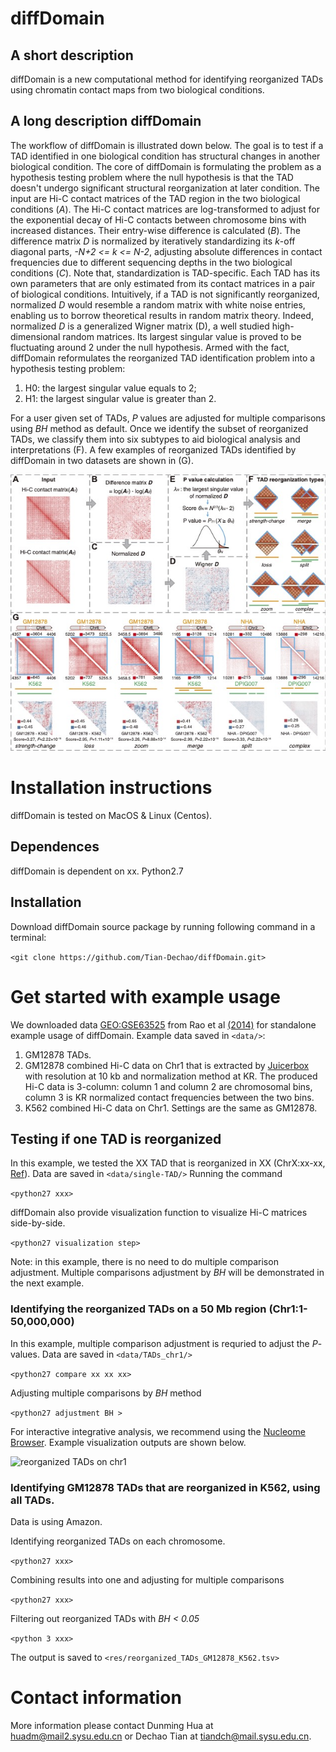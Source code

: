 # diffDomain
## A short description
diffDomain is a new computational method for identifying reorganized TADs using chromatin contact maps from two biological conditions. 

## A long description diffDomain 
The workflow of diffDomain is illustrated down below.
The goal is to test if a TAD identified in one biological condition has structural changes in another biological condition.
The core of diffDomain is formulating the problem as a hypothesis testing problem where the null hypothesis is that the TAD doesn't undergo significant structural reorganization at later condition.
The input are Hi-C contact matrices of the TAD region in the two biological conditions (*A*).
The Hi-C contact matrices are  log-transformed to adjust for the exponential decay of Hi-C contacts between chromosome bins with increased distances. 
Their entry-wise difference is calculated (*B*).
The difference matrix *D* is normalized by iteratively standardizing its *k*-off diagonal parts, *-N+2 <= k <= N-2*, adjusting absolute differences in contact frequencies due to different sequencing depths in the two biological conditions (*C*).
Note that, standardization is TAD-specific. Each TAD has its own parameters that are only estimated from its contact matrices in a pair of biological conditions.
Intuitively, if a TAD is not significantly reorganized, normalized *D* would resemble a random matrix with white noise entries, enabling us to borrow theoretical results in random matrix theory.
Indeed, normalized *D* is a generalized Wigner matrix (D), a well studied high-dimensional random matrices.
Its largest singular value is proved to be fluctuating around 2 under the null hypothesis.
Armed with the fact, diffDomain reformulates the reorganized TAD identification problem into a hypothesis testing problem:
1. H0: the largest singular value equals to 2;
2. H1: the largest singular value is greater than  2.

For a user given set of TADs, *P* values are adjusted for multiple comparisons using *BH* method as default.
Once we identify the subset of reorganized TADs, we classify them into six subtypes to aid biological analysis and interpretations (F).
A few examples of reorganized TADs identified by diffDomain in two datasets are shown in (G).


![workflow](/figures/workflow.jpg)

# Installation instructions
diffDomain is tested on MacOS & Linux (Centos). 
## Dependences
diffDomain is dependent on xx. 
Python2.7

## Installation
Download diffDomain source package by running following command in a terminal:

`<git clone https://github.com/Tian-Dechao/diffDomain.git>`  

# Get started with example usage
We downloaded data [GEO:GSE63525](https://www.ncbi.nlm.nih.gov/geo/query/acc.cgi?acc=GSE63525) from Rao et al [(2014)](https://www.sciencedirect.com/science/article/pii/S0092867414014974) for standalone example usage of diffDomain.
Example data saved in `<data/>`:
1. GM12878 TADs. 
2. GM12878 combined Hi-C data on Chr1 that is extracted by [Juicerbox](https://github.com/aidenlab/Juicebox) with resolution at 10 kb and normalization method at KR. The produced Hi-C data is 3-column: column 1 and column 2 are chromosomal bins, column 3 is KR normalized contact frequencies between the two bins.
3. K562 combined Hi-C data on Chr1. Settings are the same as GM12878.

## Testing if one TAD is reorganized
In this example, we tested the XX TAD that is reorganized in XX (ChrX:xx-xx, [Ref](xxx)). 
Data are saved in `<data/single-TAD/>`
Running the command 

`<python27 xxx>`

diffDomain also provide visualization function to visualize Hi-C matrices side-by-side.

`<python27 visualization step>`

Note: in this example, there is no need to do multiple comparison adjustment. 
Multiple comparisons adjustment by *BH* will be demonstrated in the next example. 

### Identifying the reorganized TADs on a 50 Mb region (Chr1:1-50,000,000)
In this example, multiple comparison adjustment is requried to adjust the *P*-values.
Data are saved in `<data/TADs_chr1/>`

`<python27 compare xx xx xx>`

Adjusting multiple comparisons by *BH* method

`<python27 adjustment BH >`

For interactive integrative analysis, we recommend using the [Nucleome Browser](http://www.nucleome.org/).
Example visualization outputs are shown below. 

![reorganized TADs on chr1](/figures/TADs_chr1.jpg)

### Identifying GM12878 TADs that are reorganized in  K562, using all TADs.
Data is using Amazon.

Identifying reorganized TADs on each chromosome.

`<python27 xxx>`

Combining results into one and adjusting for multiple comparisons 

`<python27 xxx>`

Filtering out reorganized TADs with *BH < 0.05*

`<python 3 xxx>`

The output is saved to `<res/reorganized_TADs_GM12878_K562.tsv>`

# Contact information
More information please contact Dunming Hua at huadm@mail2.sysu.edu.cn or Dechao Tian at tiandch@mail.sysu.edu.cn.
